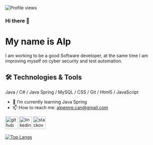 ![Profile views](https://gpvc.arturio.dev/alpemrecan) 
### Hi there 👋
# My name is Alp
I am working to be a good Software developer, at the same time I am improving myself on cyber security and test automation.

## 🛠 Technologies & Tools
Java / C# / Java Spring / MySQL / CSS / Git / Html5 / JavaScript

- 🌱 I’m currently learning Java Spring 
- 📫 How to reach me: alpemre.can@gmail.com 


[<img src='https://cdn.jsdelivr.net/npm/simple-icons@3.0.1/icons/github.svg' alt='github' height='40'>](https://github.com/alpemrecan)  [<img src='https://cdn.jsdelivr.net/npm/simple-icons@3.0.1/icons/linkedin.svg' alt='linkedin' height='40'>](https://www.linkedin.com/in/alpemrecan//)  [<img src='https://cdn.jsdelivr.net/npm/simple-icons@3.0.1/icons/stackoverflow.svg' alt='stackoverflow' height='40'>](https://stackoverflow.com/users/19342532/alp-emre-can)  

[![Top Langs](https://github-readme-stats.vercel.app/api/top-langs/?username=alpemrecan)](https://github.com/anuraghazra/github-readme-stats)

  
